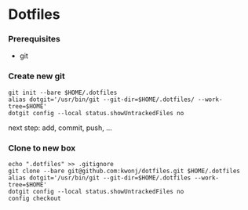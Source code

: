 # Dotfiles

### Prerequisites
- git

### Create new git
```
git init --bare $HOME/.dotfiles
alias dotgit='/usr/bin/git --git-dir=$HOME/.dotfiles/ --work-tree=$HOME'
dotgit config --local status.showUntrackedFiles no
```
next step: add, commit, push, ...

### Clone to new box
```
echo ".dotfiles" >> .gitignore
git clone --bare git@github.com:kwonj/dotfiles.git $HOME/.dotfiles
alias dotgit='/usr/bin/git --git-dir=$HOME/.dotfiles --work-tree=$HOME'
dotgit config --local status.showUntrackedFiles no
config checkout
```